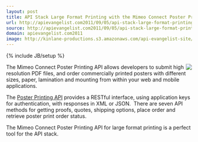 ```yaml
---
layout: post
title: API Stack Large Format Printing with the Mimeo Connect Poster Printing API
url: http://apievangelist.com2011/09/05/api-stack-large-format-printing-with-the-mimeo-connect-poster-printing-api/
source: http://apievangelist.com2011/09/05/api-stack-large-format-printing-with-the-mimeo-connect-poster-printing-api/
domain: apievangelist.com2011
image: http://kinlane-productions.s3.amazonaws.com/api-evangelist-site/blog/posters-sample.png
---
```

{% include JB/setup %}<p>
     <img src="http://kinlane-productions.s3.amazonaws.com/mimeo/posters-sample.png"  align="right" />The Mimeo Connect Poster Printing API allows developers to submit high resolution PDF files, and order commercially printed posters with different sizes, paper, lamination and mounting from within your web and mobile applications.
</p>
<p>
     The <a title="Poster Printing API" href="http://mimeoconnect.3scale.net/wiki/poster-printing-api">Poster Printing API</a> provides a RESTful interface, using application keys for authentication, with responses in XML or JSON.  There are seven API methods for getting proofs, quotes, shipping options, place order and retrieve poster print order status.
</p>
<p>
     The Mimeo Connect Poster Printing API for large format printing is a perfect tool for the API stack.
</p>
